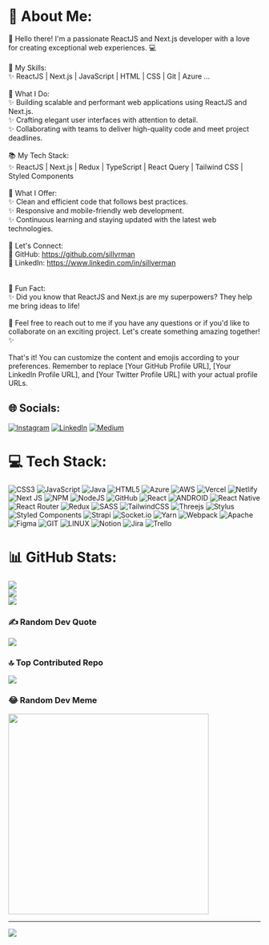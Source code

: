 # 💫 About Me:
👋 Hello there! I'm a passionate ReactJS and Next.js developer with a love for creating exceptional web experiences. 💻<br><br>🌟 My Skills:<br>✨ ReactJS | Next.js | JavaScript | HTML | CSS | Git | Azure ...<br><br>🔨 What I Do:<br>✨ Building scalable and performant web applications using ReactJS and Next.js.<br>✨ Crafting elegant user interfaces with attention to detail.<br>✨ Collaborating with teams to deliver high-quality code and meet project deadlines.<br><br>📚 My Tech Stack:<br>✨ ReactJS | Next.js | Redux | TypeScript | React Query | Tailwind CSS | Styled Components<br><br>🚀 What I Offer:<br>✨ Clean and efficient code that follows best practices.<br>✨ Responsive and mobile-friendly web development.<br>✨ Continuous learning and staying updated with the latest web technologies.<br><br>🌟 Let's Connect:<br>🔗 GitHub: https://github.com/sillvrman<br>🔗 LinkedIn: https://www.linkedin.com/in/sillverman<br><br><br>🌈 Fun Fact:<br>✨ Did you know that ReactJS and Next.js are my superpowers? They help me bring ideas to life!<br><br>💌 Feel free to reach out to me if you have any questions or if you'd like to collaborate on an exciting project. Let's create something amazing together! ✨<br><br>That's it! You can customize the content and emojis according to your preferences. Remember to replace [Your GitHub Profile URL], [Your LinkedIn Profile URL], and [Your Twitter Profile URL] with your actual profile URLs.


## 🌐 Socials:
[![Instagram](https://img.shields.io/badge/Instagram-%23E4405F.svg?logo=Instagram&logoColor=white)](https://instagram.com/ali_a_askari) [![LinkedIn](https://img.shields.io/badge/LinkedIn-%230077B5.svg?logo=linkedin&logoColor=white)](https://linkedin.com/in/sillverman) [![Medium](https://img.shields.io/badge/Medium-12100E?logo=medium&logoColor=white)](https://medium.com/@@ali0ali533) 

# 💻 Tech Stack:
![CSS3](https://img.shields.io/badge/css3-%231572B6.svg?style=flat&logo=css3&logoColor=white) ![JavaScript](https://img.shields.io/badge/javascript-%23323330.svg?style=flat&logo=javascript&logoColor=%23F7DF1E) ![Java](https://img.shields.io/badge/java-%23ED8B00.svg?style=flat&logo=java&logoColor=white) ![HTML5](https://img.shields.io/badge/html5-%23E34F26.svg?style=flat&logo=html5&logoColor=white) ![Azure](https://img.shields.io/badge/azure-%230072C6.svg?style=flat&logo=azure-devops&logoColor=white) ![AWS](https://img.shields.io/badge/AWS-%23FF9900.svg?style=flat&logo=amazon-aws&logoColor=white) ![Vercel](https://img.shields.io/badge/vercel-%23000000.svg?style=flat&logo=vercel&logoColor=white) ![Netlify](https://img.shields.io/badge/netlify-%23000000.svg?style=flat&logo=netlify&logoColor=#00C7B7) ![Next JS](https://img.shields.io/badge/Next-black?style=flat&logo=next.js&logoColor=white) ![NPM](https://img.shields.io/badge/NPM-%23000000.svg?style=flat&logo=npm&logoColor=white) ![NodeJS](https://img.shields.io/badge/node.js-6DA55F?style=flat&logo=node.js&logoColor=white) ![GitHub](https://img.shields.io/badge/GitHub-%23121011.svg?style=flat&logo=github&logoColor=white) ![React](https://img.shields.io/badge/react-%2320232a.svg?style=flat&logo=react&logoColor=%2361DAFB) ![ANDROID](https://img.shields.io/badge/android-%2320232a.svg?style=flat&logo=android&logoColor=%a4c639) ![React Native](https://img.shields.io/badge/react_native-%2320232a.svg?style=flat&logo=react&logoColor=%2361DAFB) ![React Router](https://img.shields.io/badge/React_Router-CA4245?style=flat&logo=react-router&logoColor=white) ![Redux](https://img.shields.io/badge/redux-%23593d88.svg?style=flat&logo=redux&logoColor=white) ![SASS](https://img.shields.io/badge/SASS-hotpink.svg?style=flat&logo=SASS&logoColor=white) ![TailwindCSS](https://img.shields.io/badge/tailwindcss-%2338B2AC.svg?style=flat&logo=tailwind-css&logoColor=white) ![Threejs](https://img.shields.io/badge/threejs-black?style=flat&logo=three.js&logoColor=white) ![Stylus](https://img.shields.io/badge/stylus-%23ff6347.svg?style=flat&logo=stylus&logoColor=white) ![Styled Components](https://img.shields.io/badge/styled--components-DB7093?style=flat&logo=styled-components&logoColor=white) ![Strapi](https://img.shields.io/badge/strapi-%232E7EEA.svg?style=flat&logo=strapi&logoColor=white) ![Socket.io](https://img.shields.io/badge/Socket.io-black?style=flat&logo=socket.io&badgeColor=010101) ![Yarn](https://img.shields.io/badge/yarn-%232C8EBB.svg?style=flat&logo=yarn&logoColor=white) ![Webpack](https://img.shields.io/badge/webpack-%238DD6F9.svg?style=flat&logo=webpack&logoColor=black) ![Apache](https://img.shields.io/badge/apache-%23D42029.svg?style=flat&logo=apache&logoColor=white) 	![Figma](https://img.shields.io/badge/figma-%23F24E1E.svg?style=flat&logo=figma&logoColor=white) ![GIT](https://img.shields.io/badge/Git-fc6d26?style=flat&logo=git&logoColor=white) ![LINUX](https://img.shields.io/badge/Linux-FCC624?style=flat&logo=linux&logoColor=black) ![Notion](https://img.shields.io/badge/Notion-%23000000.svg?style=flat&logo=notion&logoColor=white) ![Jira](https://img.shields.io/badge/jira-%230A0FFF.svg?style=flat&logo=jira&logoColor=white) ![Trello](https://img.shields.io/badge/Trello-%23026AA7.svg?style=flat&logo=Trello&logoColor=white)
# 📊 GitHub Stats:
![](https://github-readme-stats.vercel.app/api?username=sillvrman&theme=nord&hide_border=false&include_all_commits=false&count_private=true)<br/>
![](https://github-readme-streak-stats.herokuapp.com/?user=sillvrman&theme=nord&hide_border=false)<br/>
![](https://github-readme-stats.vercel.app/api/top-langs/?username=sillvrman&theme=nord&hide_border=false&include_all_commits=false&count_private=true&layout=compact)

### ✍️ Random Dev Quote
![](https://quotes-github-readme.vercel.app/api?type=horizontal&theme=gruvbox)

### 🔝 Top Contributed Repo
![](https://github-contributor-stats.vercel.app/api?username=sillvrman&limit=5&theme=nord&combine_all_yearly_contributions=true)

### 😂 Random Dev Meme
<img src='https://randommeme-five.vercel.app/' style="height: 400px;"/>

---
[![](https://visitcount.itsvg.in/api?id=sillvrman&icon=0&color=0)](https://visitcount.itsvg.in)

<!-- Proudly created with GPRM ( https://gprm.itsvg.in ) -->
